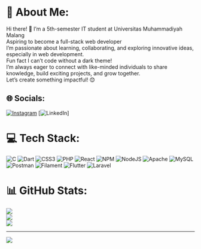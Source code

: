 # 💫 About Me:
Hi there! 👋 I’m a 5th-semester IT student at Universitas Muhammadiyah Malang<br>Aspiring to become a full-stack web developer<br>I’m passionate about learning, collaborating, and exploring innovative ideas, especially in web development.<br>Fun fact I can’t code without a dark theme! <br>I’m always eager to connect with like-minded individuals to share knowledge, build exciting projects, and grow together. <br>Let’s create something impactful! 😊


## 🌐 Socials:
[![Instagram](https://img.shields.io/badge/Instagram-%23E4405F.svg?logo=Instagram&logoColor=white)](https://instagram.com/muttaqinsabilul) [![LinkedIn](https://img.shields.io/badge/LinkedIn-%230077B5.svg?logo=linkedin&logoColor=white)]

# 💻 Tech Stack:
![C](https://img.shields.io/badge/c-%2300599C.svg?style=for-the-badge&logo=c&logoColor=white) ![Dart](https://img.shields.io/badge/dart-%230175C2.svg?style=for-the-badge&logo=dart&logoColor=white) ![CSS3](https://img.shields.io/badge/css3-%231572B6.svg?style=for-the-badge&logo=css3&logoColor=white) ![PHP](https://img.shields.io/badge/php-%23777BB4.svg?style=for-the-badge&logo=php&logoColor=white) ![React](https://img.shields.io/badge/react-%2320232a.svg?style=for-the-badge&logo=react&logoColor=%2361DAFB) ![NPM](https://img.shields.io/badge/NPM-%23CB3837.svg?style=for-the-badge&logo=npm&logoColor=white) ![NodeJS](https://img.shields.io/badge/node.js-6DA55F?style=for-the-badge&logo=node.js&logoColor=white) ![Apache](https://img.shields.io/badge/apache-%23D42029.svg?style=for-the-badge&logo=apache&logoColor=white) ![MySQL](https://img.shields.io/badge/mysql-4479A1.svg?style=for-the-badge&logo=mysql&logoColor=white) ![Postman](https://img.shields.io/badge/Postman-FF6C37?style=for-the-badge&logo=postman&logoColor=white) ![Filament](https://img.shields.io/badge/Filament-FFAA00?style=for-the-badge&logoColor=%23000000) ![Flutter](https://img.shields.io/badge/Flutter-%2302569B.svg?style=for-the-badge&logo=Flutter&logoColor=white) ![Laravel](https://img.shields.io/badge/laravel-%23FF2D20.svg?style=for-the-badge&logo=laravel&logoColor=white)
# 📊 GitHub Stats:
![](https://github-readme-stats.vercel.app/api?username=sabilulmuttaqin&theme=dark&hide_border=true&include_all_commits=true&count_private=false)<br/>
![](https://github-readme-streak-stats.herokuapp.com/?user=sabilulmuttaqin&theme=dark&hide_border=true)<br/>
![](https://github-readme-stats.vercel.app/api/top-langs/?username=sabilulmuttaqin&theme=dark&hide_border=true&include_all_commits=true&count_private=false&layout=compact)

---
[![](https://visitcount.itsvg.in/api?id=sabilulmuttaqin&icon=0&color=0)](https://visitcount.itsvg.in)

<!-- Proudly created with GPRM ( https://gprm.itsvg.in ) -->
